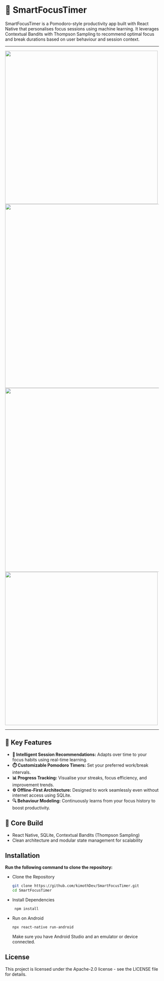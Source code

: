 # 📱 SmartFocusTimer
SmartFocusTimer is a Pomodoro-style productivity app built with React Native that personalises focus sessions using machine learning. It leverages Contextual Bandits with Thompson Sampling to recommend optimal focus and break durations based on user behaviour and session context.

---
<img src="https://github.com/user-attachments/assets/99b5143d-55e6-4c8a-86a9-ea8ec86523a8" width="500" />
<img src="https://github.com/user-attachments/assets/bf6f969e-3fc0-42cd-b735-e6bc3ec336d7" width="600" />
<img src="https://github.com/user-attachments/assets/edd75225-8ec0-4e00-97cb-beed00fd5745" width="600" />
<img src="https://github.com/user-attachments/assets/9cd45cd7-59d3-469e-b956-fab8134de5d0" width="500" />





---

## 🔑 Key Features
- **🧠 Intelligent Session Recommendations:** Adapts over time to your focus habits using real-time learning.
- **⏱️ Customizable Pomodoro Timers:** Set your preferred work/break intervals.
- **📊 Progress Tracking:** Visualise your streaks, focus efficiency, and improvement trends.
- **⚙️ Offline-First Architecture:** Designed to work seamlessly even without internet access using SQLite.
- **🔍 Behaviour Modeling:** Continuously learns from your focus history to boost productivity.

## 🧩 Core Build
- React Native, SQLite, Contextual Bandits (Thompson Sampling)
- Clean architecture and modular state management for scalability

## Installation
**Run the following command to clone the repository:**
- Clone the Repository
   ```bash
   git clone https://github.com/kimothDev/SmartFocusTimer.git
   cd SmartFocusTimer
  ```
- Install Dependencies
  ```bash
   npm install
  ```
- Run on Android
  ```bash
  npx react-native run-android
  ```
  Make sure you have Android Studio and an emulator or device connected.
  
## License
This project is licensed under the Apache-2.0 license - see the LICENSE file for details.
